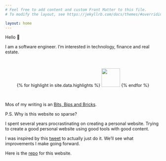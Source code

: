 ```yaml
---
# Feel free to add content and custom Front Matter to this file.
# To modify the layout, see https://jekyllrb.com/docs/themes/#overriding-theme-defaults

layout: home
---
```


Hello 👋

I am a software engineer. I’m interested in technology, finance and real estate.  

<br>

<p align="center">
{% for highlight in site.data.highlights %}
<a href="{{highlight.link}}"><img src="{{highlight.image}}" width="60" height="60"></a>
{% endfor %}
</p>

<br>

Mos of my writing is an [Bits, Bips and Bricks](https://www.bitsbipsbricks.com/).

P.S. Why is this website so sparse?

I spent several years procrastinating on creating a personal website. Trying to create a good personal website using good tools with good content.

I was inspired by this [tweet](https://twitter.com/RamVasuthevan/status/1589036193966329856?s=20&t=ugmG3OLXRUIKGov6VA4zEQ) to actually just do it. We’ll see what improvements I make going forward.

Here is the [repo](https://github.com/RamVasuthevan/Personal-Website) for this website.